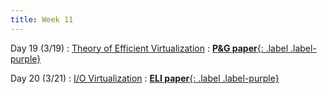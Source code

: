 ```yaml
---
title: Week 11
---
```


Day 19 (3/19)
: [Theory of Efficient Virtualization](#)
  : [**P&G paper**{: .label .label-purple}](https://www.princeton.edu/~rblee/ELE572Papers/Fall04Readings/secureOS/popek_virtualizable.pdf)

Day 20 (3/21)
: [I/O Virtualization](#)
  : [**ELI paper**{: .label .label-purple}](https://nadav.amit.zone/publications/gordon2012eli.pdf)
